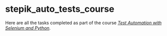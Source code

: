 # stepik_auto_tests_course
Here are all the tasks completed as part of the course [*Test Automation with Selenium and Python*](https://stepik.org/course/575/syllabus).
